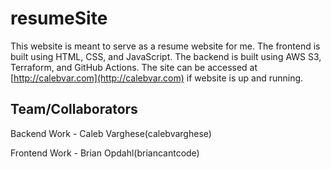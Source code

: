 # resumeSite
This website is meant to serve as a resume website for me. The frontend is built using HTML, CSS, and JavaScript. The backend is built using AWS S3, Terraform, and GitHub Actions. The site can be accessed at [http://calebvar.com](http://calebvar.com) if website is up and running.

## Team/Collaborators
Backend Work - Caleb Varghese(calebvarghese)

Frontend Work - Brian Opdahl(briancantcode)
